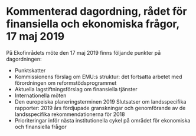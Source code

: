 # Kommenterad dagordning, rådet för finansiella och ekonomiska frågor, 17 maj 2019

På Ekofinrådets möte den 17 maj 2019 finns följande punkter på dagordningen:

* Punktskatter
* Kommissionens förslag om EMU:s struktur: det fortsatta arbetet med förordningen om reformstödsprogrammet
* Aktuella lagstiftningsförslag om finansiella tjänster
* Internationella möten
* Den europeiska planeringsterminen 2019 Slutsatser om landsspecifika rapporter: 2019 års fördjupade granskningar och genomförande av de landsspecifika rekommendationerna för 2018
* Prioriteringar inför nästa institutionella cykel på området för ekonomiska och finansiella frågor
